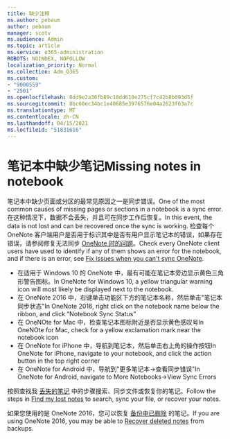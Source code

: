 ```yaml
---
title: 缺少注释
ms.author: pebaum
author: pebaum
manager: scotv
ms.audience: Admin
ms.topic: article
ms.service: o365-administration
ROBOTS: NOINDEX, NOFOLLOW
localization_priority: Normal
ms.collection: Adm_O365
ms.custom:
- "9000559"
- "2501"
ms.openlocfilehash: 8dd9e2a36fb89c10dd610e275cf7c42b8b093d5f
ms.sourcegitcommit: 8bc60ec34bc1e40685e3976576e04a2623f63a7c
ms.translationtype: MT
ms.contentlocale: zh-CN
ms.lasthandoff: 04/15/2021
ms.locfileid: "51831616"
---
```

# <a name="missing-notes-in-notebook"></a><span data-ttu-id="cfc98-102">笔记本中缺少笔记</span><span class="sxs-lookup"><span data-stu-id="cfc98-102">Missing notes in notebook</span></span>

<span data-ttu-id="cfc98-103">笔记本中缺少页面或分区的最常见原因之一是同步错误。</span><span class="sxs-lookup"><span data-stu-id="cfc98-103">One of the most common causes of missing pages or sections in a notebook is a sync error.</span></span> <span data-ttu-id="cfc98-104">在这种情况下，数据不会丢失，并且可在同步工作后恢复。</span><span class="sxs-lookup"><span data-stu-id="cfc98-104">In this event, the data is not lost and can be recovered once the sync is working.</span></span> <span data-ttu-id="cfc98-105">检查每个 OneNote 客户端用户是否用于标识其中是否有用户显示笔记本的错误，如果存在错误，请参阅修复无法同步 [OneNote 时的问题](https://support.office.com/article/299495ef-66d1-448f-90c1-b785a6968d45)。</span><span class="sxs-lookup"><span data-stu-id="cfc98-105">Check every OneNote client users have used to identify if any of them shows an error for the notebook, and if there is an error, see [Fix issues when you can't sync OneNote](https://support.office.com/article/299495ef-66d1-448f-90c1-b785a6968d45).</span></span>

- <span data-ttu-id="cfc98-106">在适用于 Windows 10 的 OneNote 中，最有可能在笔记本旁边显示黄色三角形警告图标。</span><span class="sxs-lookup"><span data-stu-id="cfc98-106">In OneNote for Windows 10, a yellow triangular warning icon will most likely be displayed next to the notebook.</span></span>
- <span data-ttu-id="cfc98-107">在 OneNote 2016 中，右键单击功能区下方的笔记本名称，然后单击"笔记本同步状态"</span><span class="sxs-lookup"><span data-stu-id="cfc98-107">In OneNote 2016, right click on the notebook name below the ribbon, and click “Notebook Sync Status”</span></span>
- <span data-ttu-id="cfc98-108">在 OneNOte for Mac 中，检查笔记本图标附近是否显示黄色感叹号</span><span class="sxs-lookup"><span data-stu-id="cfc98-108">In OneNOte for Mac, check for a yellow exclamation mark near the notebook icon</span></span>
- <span data-ttu-id="cfc98-109">在 OneNote for iPhone 中，导航到笔记本，然后单击右上角的操作按钮</span><span class="sxs-lookup"><span data-stu-id="cfc98-109">In OneNote for iPhone, navigate to your notebook, and click the action button in the top right corner</span></span>
- <span data-ttu-id="cfc98-110">在 OneNote for Android 中，导航到"更多笔记本->查看同步错误"</span><span class="sxs-lookup"><span data-stu-id="cfc98-110">In OneNote for Android, navigate to More Notebooks->View Sync Errors</span></span>

<span data-ttu-id="cfc98-111">按照查找我 [丢失的笔记](https://support.office.com/article/32cb2bd7-afe7-44d2-a711-398a88421287) 中的步骤搜索、同步文件或恢复你的笔记。</span><span class="sxs-lookup"><span data-stu-id="cfc98-111">Follow the steps in [Find my lost notes](https://support.office.com/article/32cb2bd7-afe7-44d2-a711-398a88421287) to search, sync your file, or recover your notes.</span></span>

<span data-ttu-id="cfc98-112">如果您使用的是 OneNote 2016，您可以恢复 [备份中已删除](https://support.office.com/article/32ed1036-74fd-4c21-bc28-033a486e6b14) 的笔记。</span><span class="sxs-lookup"><span data-stu-id="cfc98-112">If you are using OneNote 2016, you may be able to [Recover deleted notes](https://support.office.com/article/32ed1036-74fd-4c21-bc28-033a486e6b14) from backups.</span></span>
